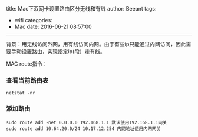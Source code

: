 title: Mac下双网卡设置路由区分无线和有线
author: Beeant
tags: 
  - wifi
categories:
  - Mac
date: 2016-06-21 08:57:00
---
背景：用无线访问外网，用有线访问内网。由于有些ip只能通过内网访问，因此需要手动设置路由，实现指定ip(段）走有线。  
  
MAC route指令：  

### 查看当前路由表
```
netstat -nr
```
### 添加路由
```
sudo route add -net 0.0.0.0 192.168.1.1 默认使用192.168.1.1网关
sudo route add 10.64.20.0/24 10.17.12.254 内网地址使用内网网关
```